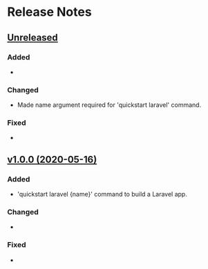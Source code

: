 # Release Notes


## [Unreleased](https://github.com/scripturadesign/quickstart/compare/v1.0.0...master)

### Added
*

### Changed
* Made name argument required for 'quickstart laravel' command.

### Fixed
*


## [v1.0.0 (2020-05-16)](https://github.com/scripturadesign/quickstart/compare/8d9262c096747b26e0e06ea2707a792ab78dff46...v1.0.0)

### Added
* 'quickstart laravel {name}' command to build a Laravel app.

### Changed
*

### Fixed
*
